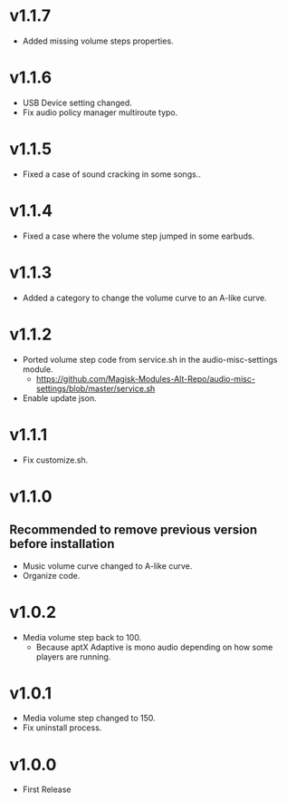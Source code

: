 # v1.1.7

- Added missing volume steps properties.

# v1.1.6

- USB Device setting changed.
- Fix audio policy manager multiroute typo.

# v1.1.5

- Fixed a case of sound cracking in some songs..

# v1.1.4

- Fixed a case where the volume step jumped in some earbuds.

# v1.1.3

- Added a category to change the volume curve to an A-like curve.

# v1.1.2

- Ported volume step code from service.sh in the audio-misc-settings module.
  - https://github.com/Magisk-Modules-Alt-Repo/audio-misc-settings/blob/master/service.sh
- Enable update json.

# v1.1.1

- Fix customize.sh.

# v1.1.0
## Recommended to remove previous version before installation

- Music volume curve changed to A-like curve.
- Organize code.

# v1.0.2

- Media volume step back to 100.
  - Because aptX Adaptive is mono audio depending on how some players are running.

# v1.0.1

- Media volume step changed to 150.
- Fix uninstall process.

# v1.0.0

- First Release